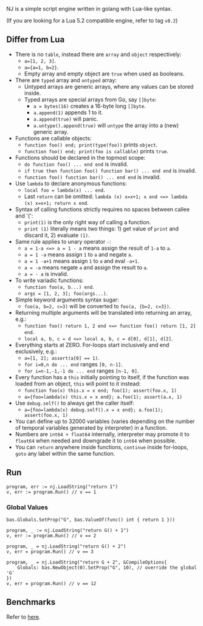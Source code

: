NJ is a simple script engine written in golang with Lua-like syntax.

(If you are looking for a Lua 5.2 compatible engine, refer to tag `v0.2`)

## Differ from Lua

- There is no `table`, instead there are `array` and `object` respectively:
	- `a=[1, 2, 3]`.
	- `a={a=1, b=2}`.
	- Empty array and empty object are `true` when used as booleans.
- There are `typed` array and `untyped` array:
	- Untyped arrays are generic arrays, where any values can be stored inside.
	- Typed arrays are special arrays from Go, say `[]byte`:
		- `a = bytes(16)` creates a 16-byte long `[]byte`.
		- `a.append(1)` appends 1 to it.
		- `a.append(true)` will panic.
		- `a.untype().append(true)` will `untype` the array into a (new) generic array.
- Functions are callable objects:
	- `function foo() end; print(type(foo))` prints `object`.
	- `function foo() end; print(foo is callable)` prints `true`.
- Functions should be declared in the topmost scope:
	- `do function foo() ... end end` is invalid.
	- `if true then function foo() function bar() ... end end` is invalid.
	- `function foo() function bar() ... end end` is invalid.
- Use `lambda` to declare anonymous functions:
	- `local foo = lambda(x) ... end`.
	- Last `return` can be omitted: `lambda (x) x=x+1; x end <=> lambda (x) x=x+1; return x end`.
- Syntax of calling functions strictly requires no spaces between callee and '(':
	- `print(1)` is the only right way of calling a function.
	- `print (1)` literally means two things: 1) get value of `print` and discard it, 2) evaluate `(1)`.
- Same rule applies to unary operator `-`:
	- `a = 1-a <=> a = 1 - a` means assign the result of `1-a` to `a`.
	- `a = 1 -a` means assign `1` to `a` and negate `a`.
	- `a = 1 -a+1` means assign `1` to `a` and eval `-a+1`.
	- `a = -a` means negate `a` and assign the result to `a`.
	- `a = - a` is invalid.
- To write variadic functions:
	- `function foo(a, b...) end`.
	- `args = [1, 2, 3]; foo(args...)`.
- Simple keyword arguments syntax sugar:
	- `foo(a, b=2, c=3)` will be converted to `foo(a, {b=2, c=3})`.
- Returning multiple arguments will be translated into returning an array, e.g.:
	- `function foo() return 1, 2 end <=> function foo() return [1, 2] end`.
	- `local a, b, c = d <=> local a, b, c = d[0], d[1], d[2]`.
- Everything starts at ZERO. For-loops start inclusively and end exclusively, e.g.:
	- `a=[1, 2]; assert(a[0] == 1)`.
	- `for i=0,n do ... end` ranges `[0, n-1]`.
	- `for i=n-1,-1,-1 do ... end` ranges `[n-1, 0]`.
- Every function has a `this` initially pointing to itself, if the function was loaded from an object, `this` will point to it instead:
	- `function foo(x) this.x = x end; foo(1); assert(foo.x, 1)`
	- `a={foo=lambda(x) this.x = x end}; a.foo(1); assert(a.x, 1)`
- Use `debug.self()` to always get the caller itself:
	- `a={foo=lambda(x) debug.self().x = x end}; a.foo(1); assert(foo.x, 1)`
- You can define up to 32000 variables (varies depending on the number of temporal variables generated by interpreter) in a function.
- Numbers are `int64 + float64` internally, interpreter may promote it to `float64` when needed and downgrade it to `int64` when possible.
- You can `return` anywhere inside functions, `continue` inside for-loops, `goto` any label within the same function.

## Run

```golang
program, err := nj.LoadString("return 1")
v, err := program.Run() // v == 1
```

### Global Values

```golang
bas.Globals.SetProp("G", bas.ValueOf(func() int { return 1 }))

program, _ := nj.LoadString("return G() + 1")
v, err := program.Run() // v == 2

program, _ = nj.LoadString("return G() + 2")
v, err = program.Run() // v == 3

program, _ = nj.LoadString("return G + 2", &CompileOptions{
	Globals: bas.NewObject(0).SetProp("G", 10), // override the global 'G'
})
v, err = program.Run() // v == 12
```

## Benchmarks

Refer to [here](https://github.com/coyove/potatolang/blob/master/tests/bench/perf.md).

